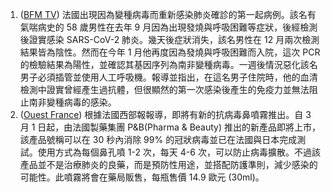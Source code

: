 1. ([BFM TV](http://bit.ly/3bivz2X)) 法國出現因為變種病毒而重新感染肺炎確診的第一起病例。該名有氣喘病史的 58 歲男性在去年 9 月因為出現發燒與呼吸困難等症狀，後經檢測後證實感染 SARS-CoV-2 肺炎。幾天後症狀消失，該名男性在 12 月兩次檢測結果皆為陰性。然而在今年 1 月他再度因為發燒與呼吸困難而入院，這次 PCR 的檢驗結果為陽性，並確認其基因序列為南非變種病毒。一週後情況惡化該名男子必須插管並使用人工呼吸機。報導並指出，在這名男子住院時，他的血清檢測中證實曾經產生過抗體，但很顯然的第一次感染後產生的免疫力並無法阻止南非變種病毒的感染。
1. ([Ouest France](http://bit.ly/3pi6tWS)) 根據法國西部報報導，即將有新的抗病毒鼻噴霧推出。自 3 月 1 日起，由法國製藥集團 P&B(Pharma & Beauty) 推出的新產品即將上市，該產品號稱可以在 30 秒內消除 99% 的冠狀病毒並已在法國與日本完成測試。使用方式為每個鼻孔噴 1-2 次，每天 4-6 次，可以防止病毒擴散。不過該產品並不是治療肺炎的良藥，而是預防性用途，並搭配防護準則，減少感染的可能性。此噴霧將會在藥局販售，每瓶售價 14.9 歐元 (30ml)。 